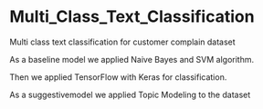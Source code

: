 # Multi_Class_Text_Classification
Multi class text classification for customer complain dataset

As a baseline model we applied Naive Bayes and SVM algorithm.

Then we applied TensorFlow with Keras for classification.

As a suggestivemodel we applied Topic Modeling to the dataset
